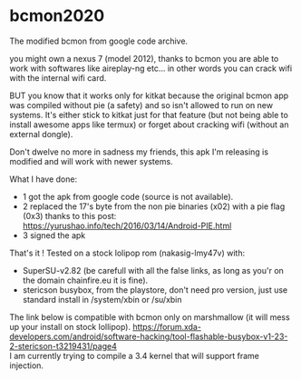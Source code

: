 # bcmon2020
The modified bcmon from google code archive.

you might own a nexus 7 (model 2012), thanks to bcmon you are able to work with softwares like aireplay-ng etc... in other words you can crack wifi with the internal wifi card.

BUT you know that it works only for kitkat because the original bcmon app was compiled without pie (a safety) and so isn't allowed to run on new systems. It's either stick to kitkat just for that feature (but not being able to install awesome apps like termux) or forget about cracking wifi (without an external dongle).

Don't dwelve no more in sadness my friends, this apk I'm releasing is modified and will work with newer systems.

What I have done:
- 1 got the apk from google code (source is not available).
- 2 replaced the 17's byte from the non pie binaries (x02) with a pie flag (0x3) thanks to this post:
https://yurushao.info/tech/2016/03/14/Android-PIE.html
- 3 signed the apk

That's it !
Tested on a stock lolipop rom (nakasig-lmy47v) with:
- SuperSU-v2.82 (be carefull with all the false links, as long as you'r on the domain chainfire.eu it is fine).  
- stericson busybox, from the playstore, don't need pro version, just use standard install in /system/xbin or /su/xbin  

The link below is compatible with bcmon only on marshmallow (it will mess up your install on stock lollipop).
https://forum.xda-developers.com/android/software-hacking/tool-flashable-busybox-v1-23-2-stericson-t3219431/page4  
I am currently trying to compile a 3.4 kernel that will support frame injection.



